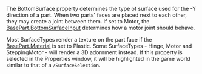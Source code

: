 The BottomSurface property determines the type of surface used for the -Y direction of a part. When two parts' faces are placed next to each other, they may create a joint between them. If set to Motor, the [BasePart.BottomSurfaceInput](https://developer.roblox.com/en-us/api-reference/property/BasePart/BottomSurfaceInput) determines how a motor joint should behave.

Most SurfaceTypes render a texture on the part face if the [BasePart.Material](https://developer.roblox.com/en-us/api-reference/property/BasePart/Material) is set to Plastic. Some SurfaceTypes - Hinge, Motor and SteppingMotor - will render a 3D adornment instead. If this property is selected in the Properties window, it will be highlighted in the game world similar to that of a `/SurfaceSelection`.